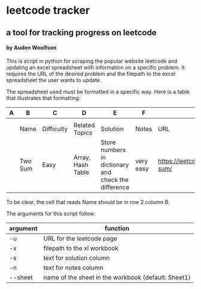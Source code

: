 # leetcode tracker
## a tool for tracking progress on leetcode
#### by Auden Woolfson

This is script in python for scraping the popular website leetcode and updating an excel spreadsheet with information on a specific problem. It requires the URL of the desired problem and the filepath to the excel spreadsheet the user wants to update.

The spreadsheet used must be formatted in a specific way. Here is a table that illustrates that formatting:

|A|B|C|D|E|F|G|
|-|-|-|-|-|-|-|
| | | | | | | |
| |Name|Difficulty|Related Topics|Solution|Notes|URL|
| |Two Sum|Easy|Array, Hash Table|Store numbers in dictionary and check the difference|very easy|https://leetcode.com/problems/two-sum/|

To be clear, the cell that reads Name should be in row 2 column B.

The arguments for this script follow:

|argument|function|
|--------|--------|
|-u|URL for the leetcode page|
|-x|filepath to the xl workbook|
|-s|text for solution column|
|-n|text for notes column|
|--sheet|name of the sheet in the workbook (default: Sheet1)|
